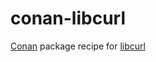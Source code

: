 # conan-libcurl
[Conan](https://conan.io) package recipe for [libcurl](https://curl.haxx.se/libcurl)